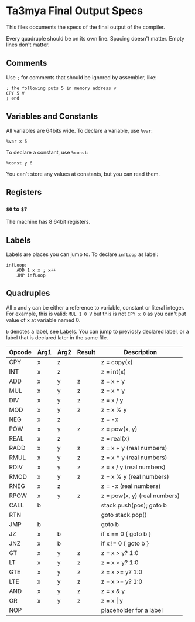 # Ta3mya Final Output Specs
This files documents the specs of the final output of the compiler.

Every quadruple should be on its own line.
Spacing doesn't matter.
Empty lines don't matter.

## Comments
Use `;` for comments that should be ignored by assembler, like:
```
; the following puts 5 in memory address v
CPY 5 V
; end
```

## Variables and Constants
All variables are 64bits wide.
To declare a variable, use `%var`:
```
%var x 5
```

To declare a constant, use `%const`:
```
%const y 6
```

You can't store any values at constants, but you can read them.

## Registers
### `$0` to `$7`
The machine has 8 64bit registers.

## Labels
Labels are places you can jump to.
To declare `infLoop` as label:
```
infLoop:
    ADD 1 x x ; x++
    JMP infLoop
```

## Quadruples
All `x` and `y` can be either a reference to variable, constant or literal integer.
For example, this is valid: `MUL 1 0 V` but this is not `CPY x 0` as you can't put value of x at variable named 0.

`b` denotes a label, see [Labels](#labels).
You can jump to previosly declared label, or a label that is declared later in the same file.

| Opcode | Arg1 | Arg2 | Result | Description                  |
|--------|------|------|--------|------------------------------|
| CPY    | x    | z    |        | z = copy(x)                  |
| INT    | x    | z    |        | z = int(x)                   |
| ADD    | x    | y    | z      | z = x + y                    |
| MUL    | x    | y    | z      | z = x * y                    |
| DIV    | x    | y    | z      | z = x / y                    |
| MOD    | x    | y    | z      | z = x % y                    |
| NEG    | x    | z    |        | z = -x                       |
| POW    | x    | y    | z      | z = pow(x, y)                |
| REAL   | x    | z    |        | z = real(x)                  |
| RADD   | x    | y    | z      | z = x + y     (real numbers) |
| RMUL   | x    | y    | z      | z = x * y     (real numbers) |
| RDIV   | x    | y    | z      | z = x / y     (real numbers) |
| RMOD   | x    | y    | z      | z = x % y     (real numbers) |
| RNEG   | x    | z    |        | z = -x        (real numbers) |
| RPOW   | x    | y    | z      | z = pow(x, y) (real numbers) |
| CALL   | b    |      |        | stack.push(pos); goto b      |
| RTN    |      |      |        | goto stack.pop()             |
| JMP    | b    |      |        | goto b                       |
| JZ     | x    | b    |        | if x == 0 { goto b }         |
| JNZ    | x    | b    |        | if x != 0 { goto b }         |
| GT     | x    | y    | z      | z = x >  y? 1:0              |
| LT     | x    | y    | z      | z = x >  y? 1:0              |
| GTE    | x    | y    | z      | z = x >= y? 1:0              |
| LTE    | x    | y    | z      | z = x >= y? 1:0              |
| AND    | x    | y    | z      | z = x & y                    |
| OR     | x    | y    | z      | z = x \| y                   |
| NOP    |      |      |        | placeholder for a label      |
